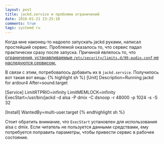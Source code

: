 ```yaml
---
layout: post
title: jackd.service и проблема ограничений
date: 2016-01-21 23:25:18
comments: true
tags: systemd ru
---
```

Когда мне наконец-то надоело запускать jackd руками, написал простейший сервис.
Проблемой оказалось то, что сервис падал практически сразу после запуска.
Причиной являлось то, что [ограничения, устанавливаемые `/etc/security/limits.d/99-audio.conf` не наследуются сервисом.](http://www.freedesktop.org/software/systemd/man/systemd.exec.html)

В связи с этим, потребовалось добавить их в `jackd.service`. Получилось вот такая вот вещь:
{% highlight sh %}
[Unit]
Description=Running jackd for ardour4
After=sound.target

[Service]
LimitRTPRIO=infinity
LimitMEMLOCK=infinity
ExecStart=/usr/bin/jackd -d alsa -P dmix -C dsnoop -r 48000 -p 1024 -s -S 32

[Install]
WantedBy=multi-user.target
{% endhighlight sh %}

Стоит обратить внимание, что `ExecStart` установлен для использования alsa с dmix.
Если читатель не пользуется данными средствами, ему потребуется поправить параметры, чтобы привести сервис в рабочее состояние.
